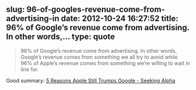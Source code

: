 slug: 96-of-googles-revenue-come-from-advertising-in
date: 2012-10-24 16:27:52
title: 96% of Google’s revenue come from advertising. In other words,...
type: quote
---

> 96% of Google’s revenue come from advertising. In other words, Google’s revenue comes from something we all try to avoid while 96% of Apple’s revenue comes from something we’re willing to wait in line for.

Good summary: [5 Reasons Apple Still Trumps Google - Seeking Alpha](http://seekingalpha.com/article/933811-5-reasons-apple-still-trumps-google?source=feed)
